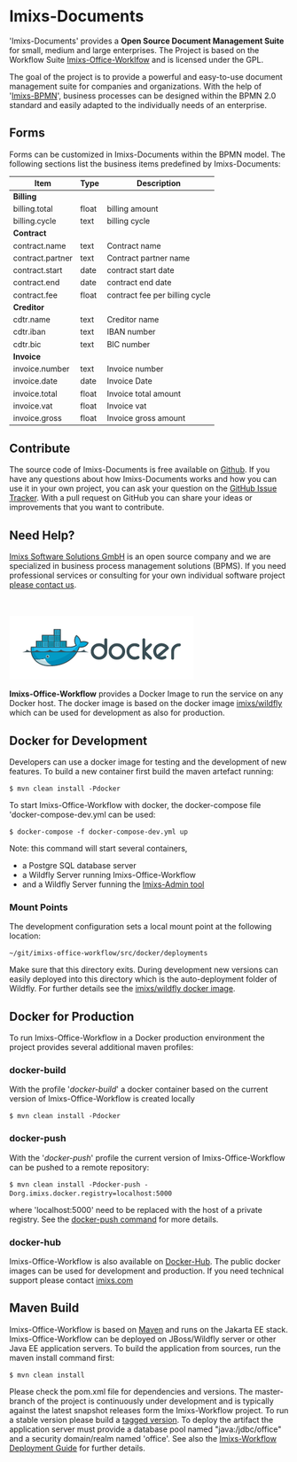 # Imixs-Documents

'Imixs-Documents' provides a **Open Source Document Management Suite** for small, medium and large enterprises.
The Project is based on the Workflow Suite [Imixs-Office-Worklfow](https://github.com/imixs/imixs-office-workflow/)
and is licensed under the GPL.  

The goal of the project is to provide a powerful and easy-to-use document management suite for companies and organizations.
With the help of '[Imixs-BPMN](https://www.imixs.org/sub_modeler.html)', business processes can be designed within the BPMN 2.0 standard and easily adapted to the individually needs of an enterprise.

## Forms

Forms can be customized in Imixs-Documents within the BPMN model. The following sections list the business items predefined by Imixs-Documents:



 
| Item            | Type   | Description												 	|
|-----------------|--------|----------------------------------------------------------------|
|**Billing**      |        |                                                                |
|billing.total 	  |float   | billing amount	|
|billing.cycle 	  |text    | billing cycle	|
|**Contract** 	  |        |                                                                |
|contract.name    |text   |  Contract name	|
|contract.partner |text   |  Contract partner name	|
|contract.start   |date   |  contract start date	|
|contract.end     |date   |  contract end date	|
|contract.fee     |float  |  contract fee per billing cycle	|
|**Creditor**     |       |                                                                |
|cdtr.name        |text   |  Creditor name	|
|cdtr.iban        |text   |  IBAN number	|
|cdtr.bic         |text   |  BIC number	|
|**Invoice**      |        |                                                                |
|invoice.number   |text   |  Invoice number	|
|invoice.date     |date   |  Invoice Date|
|invoice.total    |float  |  Invoice total amount|
|invoice.vat      |float  |  Invoice vat |
|invoice.gross    |float  |  Invoice gross amount |





## Contribute
The source code of Imixs-Documents is free available on [Github](https://github.com/imixs/imixs-documents). 
If you have any questions about how Imixs-Documents works and how you can use it in your own project, you can ask your question on the [GitHub Issue Tracker](https://github.com/imixs/imixs-documents/issues). 
With a pull request on GitHub you can share your ideas or improvements that you want to contribute.

 

## Need Help?

[Imixs Software Solutions GmbH](http://www.imixs.com) is an open source company and we are specialized in business process management solutions (BPMS). If you need professional services or consulting for your own individual software project [please contact us](mailto:info@imixs.com). 

 


<br /><br /><img src="small_h-trans.png" />


**Imixs-Office-Workflow** provides a Docker Image to run the service on any Docker host. 
The docker image is based on the docker image [imixs/wildfly](https://hub.docker.com/r/imixs/wildfly/) which can be used for development as also for production.



## Docker for Development
Developers can use a docker image for testing and the development of new features. To build a new container first build the maven artefact running: 

	$ mvn clean install -Pdocker

To start Imixs-Office-Workflow with docker, the docker-compose file 'docker-compose-dev.yml can be used:

	$ docker-compose -f docker-compose-dev.yml up

Note: this command will start several containers, 

* a Postgre SQL database server 
* a Wildfly Server running Imixs-Office-Workflow
* and a Wildfly Server funning the [Imixs-Admin tool](https://www.imixs.org/doc/administration.html) 


### Mount Points
The development configuration sets a local mount point at the following location:

	~/git/imixs-office-workflow/src/docker/deployments

Make sure that this directory exits. During development new versions can easily deployed into this directory which is the auto-deployment folder of Wildfly. For further details see the [imixs/wildfly docker image](https://hub.docker.com/r/imixs/wildfly/).




## Docker for Production

To run Imixs-Office-Workflow in a Docker production environment the project provides several additional maven profiles:


### docker-build

With the profile '_docker-build_' a docker container based on the current version of Imixs-Office-Workflow is created locally
 
	$ mvn clean install -Pdocker


### docker-push

With the '_docker-push_' profile the current version of Imixs-Office-Workflow can be pushed to a remote repository:

	$ mvn clean install -Pdocker-push -Dorg.imixs.docker.registry=localhost:5000

where 'localhost:5000' need to be replaced with the host of a private registry. See the [docker-push command](https://docs.docker.com/docker-cloud/builds/push-images/) for more details.

### docker-hub

Imixs-Office-Workflow is also available on [Docker-Hub](https://hub.docker.com/r/imixs/imixs-office-workflow/). The public docker images can be used for development and production. If you need technical support please contact [imixs.com](http://www.imixs.com) 




## Maven Build
Imixs-Office-Workflow is based on [Maven](http://maven.apache.org/) and runs on the Jakarta EE stack. Imixs-Office-Workflow can be deployed on JBoss/Wildfly server or other Java EE application servers.
To build the application from sources, run the maven install command first:

	$ mvn clean install

Please check the pom.xml file for dependencies and versions. The master-branch of the project is continuously under development and is typically 
against the latest snapshot releases form the Imixs-Workflow project. To run a stable version please build a [tagged version](https://github.com/imixs/imixs-office-workflow/releases). 
To deploy the artifact the application server must provide a database pool named "java:/jdbc/office" and a security domain/realm named 'office'. See also the [Imixs-Workflow Deployment Guide](http://www.imixs.org/doc/deployment/index.html) for further details.

